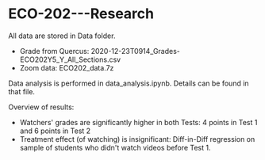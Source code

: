 # ECO-202---Research
All data are stored in Data folder.
+ Grade from Quercus: 2020-12-23T0914_Grades-ECO202Y5_Y_All_Sections.csv
+ Zoom data: ECO202_data.7z

Data analysis is performed in data_analysis.ipynb. Details can be found in that file.

Overview of results:
+ Watchers' grades are significantly higher in both Tests: 4 points in Test 1 and 6 points in Test 2
+ Treatment effect (of watching) is insignificant: Diff-in-Diff regression on sample of students who didn't watch videos before Test 1.
